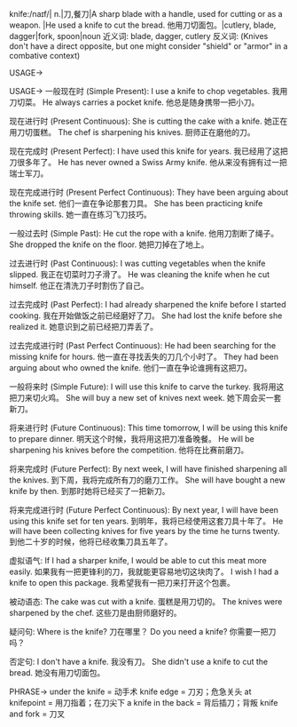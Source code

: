 knife:/naɪf/| n.|刀,餐刀|A sharp blade with a handle, used for cutting or as a weapon. |He used a knife to cut the bread. 他用刀切面包。|cutlery, blade, dagger|fork, spoon|noun
近义词: blade, dagger, cutlery
反义词:  (Knives don't have a direct opposite, but one might consider "shield" or "armor" in a combative context)


USAGE->

USAGE->
一般现在时 (Simple Present):
I use a knife to chop vegetables. 我用刀切菜。
He always carries a pocket knife. 他总是随身携带一把小刀。

现在进行时 (Present Continuous):
She is cutting the cake with a knife. 她正在用刀切蛋糕。
The chef is sharpening his knives. 厨师正在磨他的刀。

现在完成时 (Present Perfect):
I have used this knife for years. 我已经用了这把刀很多年了。
He has never owned a Swiss Army knife. 他从来没有拥有过一把瑞士军刀。

现在完成进行时 (Present Perfect Continuous):
They have been arguing about the knife set. 他们一直在争论那套刀具。
She has been practicing knife throwing skills. 她一直在练习飞刀技巧。

一般过去时 (Simple Past):
He cut the rope with a knife. 他用刀割断了绳子。
She dropped the knife on the floor. 她把刀掉在了地上。

过去进行时 (Past Continuous):
I was cutting vegetables when the knife slipped. 我正在切菜时刀子滑了。
He was cleaning the knife when he cut himself. 他正在清洗刀子时割伤了自己。

过去完成时 (Past Perfect):
I had already sharpened the knife before I started cooking. 我在开始做饭之前已经磨好了刀。
She had lost the knife before she realized it. 她意识到之前已经把刀弄丢了。

过去完成进行时 (Past Perfect Continuous):
He had been searching for the missing knife for hours. 他一直在寻找丢失的刀几个小时了。
They had been arguing about who owned the knife. 他们一直在争论谁拥有这把刀。

一般将来时 (Simple Future):
I will use this knife to carve the turkey. 我将用这把刀来切火鸡。
She will buy a new set of knives next week. 她下周会买一套新刀。

将来进行时 (Future Continuous):
This time tomorrow, I will be using this knife to prepare dinner. 明天这个时候，我将用这把刀准备晚餐。
He will be sharpening his knives before the competition. 他将在比赛前磨刀。

将来完成时 (Future Perfect):
By next week, I will have finished sharpening all the knives. 到下周，我将完成所有刀的磨刀工作。
She will have bought a new knife by then. 到那时她将已经买了一把新刀。

将来完成进行时 (Future Perfect Continuous):
By next year, I will have been using this knife set for ten years. 到明年，我将已经使用这套刀具十年了。
He will have been collecting knives for five years by the time he turns twenty. 到他二十岁的时候，他将已经收集刀具五年了。



虚拟语气:
If I had a sharper knife, I would be able to cut this meat more easily. 如果我有一把更锋利的刀，我就能更容易地切这块肉了。
I wish I had a knife to open this package. 我希望我有一把刀来打开这个包裹。

被动语态:
The cake was cut with a knife. 蛋糕是用刀切的。
The knives were sharpened by the chef. 这些刀是由厨师磨好的。

疑问句:
Where is the knife? 刀在哪里？
Do you need a knife? 你需要一把刀吗？

否定句:
I don't have a knife. 我没有刀。
She didn't use a knife to cut the bread. 她没有用刀切面包。


PHRASE->
under the knife =  动手术
knife edge =  刀刃；危急关头
at knifepoint =  用刀指着；在刀尖下
a knife in the back =  背后插刀；背叛
knife and fork =  刀叉


